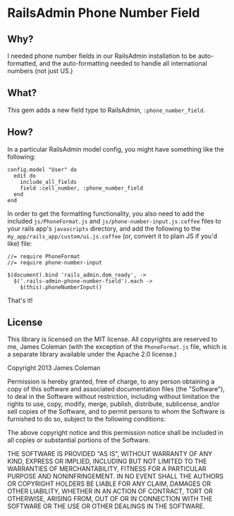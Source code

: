 RailsAdmin Phone Number Field
=============================

Why?
----

I needed phone number fields in our RailsAdmin installation to be auto-formatted, and the auto-formatting needed to handle all international numbers (not just US.)

What?
-----

This gem adds a new field type to RailsAdmin, `:phone_number_field`.

How?
----

In a particular RailsAdmin model config, you might have something like the following:

    config.model "User" do
      edit do
        include_all_fields
        field :cell_number, :phone_number_field
      end
    end

In order to get the formatting functionality, you also need to add the included `js/PhoneFormat.js` and `js/phone-number-input.js.coffee` files to your rails app's `javascripts` directory, and add the following to the `my_app/rails_app/custom/ui.js.coffee` (or, convert it to plain JS if you'd like) file:

    //= require PhoneFormat
    //= require phone-number-input

    $(document).bind 'rails_admin.dom_ready', ->
      $('.rails-admin-phone-number-field').each ->
        $(this).phoneNumberInput()

That's it!

License
-------

This library is licensed on the MIT license. All copyrights are reserved to me, James Coleman (with the exception of the `PhoneFormat.js` file, which is a separate library available under the Apache 2.0 license.)

Copyright 2013 James Coleman

Permission is hereby granted, free of charge, to any person obtaining
a copy of this software and associated documentation files (the
"Software"), to deal in the Software without restriction, including
without limitation the rights to use, copy, modify, merge, publish,
distribute, sublicense, and/or sell copies of the Software, and to
permit persons to whom the Software is furnished to do so, subject to
the following conditions:

The above copyright notice and this permission notice shall be
included in all copies or substantial portions of the Software.

THE SOFTWARE IS PROVIDED "AS IS", WITHOUT WARRANTY OF ANY KIND,
EXPRESS OR IMPLIED, INCLUDING BUT NOT LIMITED TO THE WARRANTIES OF
MERCHANTABILITY, FITNESS FOR A PARTICULAR PURPOSE AND
NONINFRINGEMENT. IN NO EVENT SHALL THE AUTHORS OR COPYRIGHT HOLDERS BE
LIABLE FOR ANY CLAIM, DAMAGES OR OTHER LIABILITY, WHETHER IN AN ACTION
OF CONTRACT, TORT OR OTHERWISE, ARISING FROM, OUT OF OR IN CONNECTION
WITH THE SOFTWARE OR THE USE OR OTHER DEALINGS IN THE SOFTWARE.